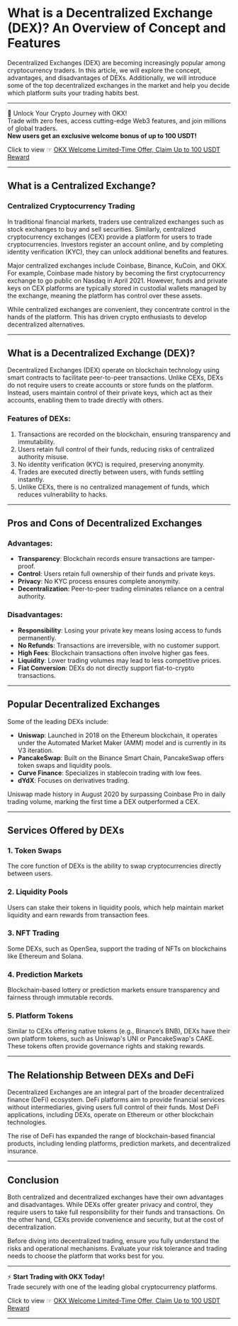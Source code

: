 # What is a Decentralized Exchange (DEX)? An Overview of Concept and Features

Decentralized Exchanges (DEX) are becoming increasingly popular among cryptocurrency traders. In this article, we will explore the concept, advantages, and disadvantages of DEXs. Additionally, we will introduce some of the top decentralized exchanges in the market and help you decide which platform suits your trading habits best.

---

🚀 Unlock Your Crypto Journey with OKX!  
Trade with zero fees, access cutting-edge Web3 features, and join millions of global traders.  
**New users get an exclusive welcome bonus of up to 100 USDT!**  

Click to view ☞ [OKX Welcome Limited-Time Offer, Claim Up to 100 USDT Reward](https://bit.ly/OKXe)

---

## What is a Centralized Exchange?

### Centralized Cryptocurrency Trading

In traditional financial markets, traders use centralized exchanges such as stock exchanges to buy and sell securities. Similarly, centralized cryptocurrency exchanges (CEX) provide a platform for users to trade cryptocurrencies. Investors register an account online, and by completing identity verification (KYC), they can unlock additional benefits and features.

Major centralized exchanges include Coinbase, Binance, KuCoin, and OKX. For example, Coinbase made history by becoming the first cryptocurrency exchange to go public on Nasdaq in April 2021. However, funds and private keys on CEX platforms are typically stored in custodial wallets managed by the exchange, meaning the platform has control over these assets.

While centralized exchanges are convenient, they concentrate control in the hands of the platform. This has driven crypto enthusiasts to develop decentralized alternatives.

---

## What is a Decentralized Exchange (DEX)?

Decentralized Exchanges (DEX) operate on blockchain technology using smart contracts to facilitate peer-to-peer transactions. Unlike CEXs, DEXs do not require users to create accounts or store funds on the platform. Instead, users maintain control of their private keys, which act as their accounts, enabling them to trade directly with others.

### Features of DEXs:
1. Transactions are recorded on the blockchain, ensuring transparency and immutability.
2. Users retain full control of their funds, reducing risks of centralized authority misuse.
3. No identity verification (KYC) is required, preserving anonymity.
4. Trades are executed directly between users, with funds settling instantly.
5. Unlike CEXs, there is no centralized management of funds, which reduces vulnerability to hacks.

---

## Pros and Cons of Decentralized Exchanges

### Advantages:
- **Transparency**: Blockchain records ensure transactions are tamper-proof.
- **Control**: Users retain full ownership of their funds and private keys.
- **Privacy**: No KYC process ensures complete anonymity.
- **Decentralization**: Peer-to-peer trading eliminates reliance on a central authority.

### Disadvantages:
- **Responsibility**: Losing your private key means losing access to funds permanently.
- **No Refunds**: Transactions are irreversible, with no customer support.
- **High Fees**: Blockchain transactions often involve higher gas fees.
- **Liquidity**: Lower trading volumes may lead to less competitive prices.
- **Fiat Conversion**: DEXs do not directly support fiat-to-crypto transactions.

---

## Popular Decentralized Exchanges

Some of the leading DEXs include:
- **Uniswap**: Launched in 2018 on the Ethereum blockchain, it operates under the Automated Market Maker (AMM) model and is currently in its V3 iteration.
- **PancakeSwap**: Built on the Binance Smart Chain, PancakeSwap offers token swaps and liquidity pools.
- **Curve Finance**: Specializes in stablecoin trading with low fees.
- **dYdX**: Focuses on derivatives trading.

Uniswap made history in August 2020 by surpassing Coinbase Pro in daily trading volume, marking the first time a DEX outperformed a CEX.

---

## Services Offered by DEXs

### 1. **Token Swaps**
The core function of DEXs is the ability to swap cryptocurrencies directly between users.

### 2. **Liquidity Pools**
Users can stake their tokens in liquidity pools, which help maintain market liquidity and earn rewards from transaction fees.

### 3. **NFT Trading**
Some DEXs, such as OpenSea, support the trading of NFTs on blockchains like Ethereum and Solana.

### 4. **Prediction Markets**
Blockchain-based lottery or prediction markets ensure transparency and fairness through immutable records.

### 5. **Platform Tokens**
Similar to CEXs offering native tokens (e.g., Binance’s BNB), DEXs have their own platform tokens, such as Uniswap's UNI or PancakeSwap's CAKE. These tokens often provide governance rights and staking rewards.

---

## The Relationship Between DEXs and DeFi

Decentralized Exchanges are an integral part of the broader decentralized finance (DeFi) ecosystem. DeFi platforms aim to provide financial services without intermediaries, giving users full control of their funds. Most DeFi applications, including DEXs, operate on Ethereum or other blockchain technologies.

The rise of DeFi has expanded the range of blockchain-based financial products, including lending platforms, prediction markets, and decentralized insurance.

---

## Conclusion

Both centralized and decentralized exchanges have their own advantages and disadvantages. While DEXs offer greater privacy and control, they require users to take full responsibility for their funds and transactions. On the other hand, CEXs provide convenience and security, but at the cost of decentralization.

Before diving into decentralized trading, ensure you fully understand the risks and operational mechanisms. Evaluate your risk tolerance and trading needs to choose the platform that works best for you.

---

⚡ **Start Trading with OKX Today!**  
Trade securely with one of the leading global cryptocurrency platforms.  

Click to view ☞ [OKX Welcome Limited-Time Offer, Claim Up to 100 USDT Reward](https://bit.ly/OKXe)

---
